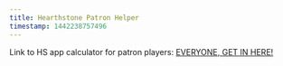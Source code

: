 ```yaml
---
title: Hearthstone Patron Helper
timestamp: 1442238757496
---
```


Link to HS app calculator for patron players: [EVERYONE, GET IN HERE!](/hsPatron) 